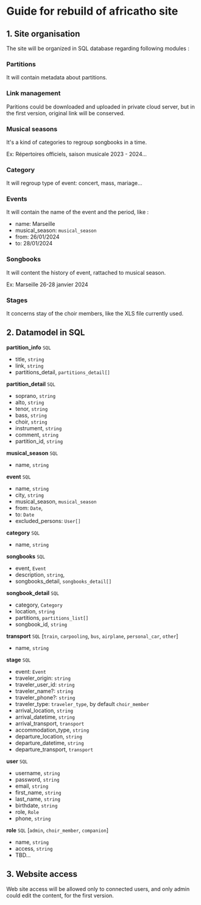 # Guide for rebuild of africatho site

## 1. Site organisation
The site will be organized in SQL database regarding following modules : 

### Partitions
It will contain metadata about partitions.

### Link management
Paritions could be downloaded and uploaded in private cloud server, but in the first version, original link will be conserved.

### Musical seasons
It's a kind of categories to regroup songbooks in a time. 

Ex: Répertoires officiels, saison musicale 2023 - 2024...

### Category
It will regroup type of event: concert, mass, mariage...

### Events
It will contain the name of the event and the period, like : 
- name: Marseille
- musical_season: `musical_season`
- from: 26/01/2024
- to: 28/01/2024

### Songbooks
It will content the history of event, rattached to musical season.

Ex: Marseille 26-28 janvier 2024

### Stages
It concerns stay of the choir members, like the XLS file currently used.
## 2. Datamodel in SQL

**partition_info** `SQL`
- title, `string`
- link, `string`
- partitions_detail, `partitions_detail[]`

**partition_detail** `SQL`
- soprano, `string`
- alto, `string`
- tenor, `string`
- bass, `string`
- choir, `string`
- instrument, `string`
- comment, `string`
- partition_id, `string`    

**musical_season** `SQL`
- name, `string`

**event** `SQL`
- name, `string`
- city, `string`
- musical_season, `musical_season`
- from: `Date`,
- to: `Date`
- excluded_persons: `User[]`

**category** `SQL`
- name, `string`

**songbooks** `SQL`
- event, `Event`
- description, `string`,
- songbooks_detail, `songbooks_detail[]`

**songbook_detail** `SQL`
- category, `Category`
- location, `string`
- partitions, `partitions_list[]`
- songbook_id, `string`

**transport** `SQL` [`train`, `carpooling`, `bus`, `airplane`, `personal_car`, `other`]
- name, `string` 

**stage** `SQL`
- event: `Event`
- traveler_origin: `string`
- traveler_user_id: `string`
- traveler_name?: `string`
- traveler_phone?: `string`
- traveler_type: `traveler_type`, by default `choir_member` 
- arrival_location, `string`
- arrival_datetime, `string`
- arrival_transport, `transport`
- accommodation_type, `string`
- departure_location, `string`
- departure_datetime, `string`
- departure_transport, `transport`

**user** `SQL`
- username, `string`
- password, `string`
- email, `string`
- first_name, `string`
- last_name, `string`
- birthdate, `string`
- role, `Role`
- phone, `string`

**role** `SQL` [`admin`, `choir_member`, `companion`]
- name, `string`
- access, `string`
- TBD...

## 3. Website access

Web site access will be allowed only to connected users, and only admin could edit the content, for the first version.
